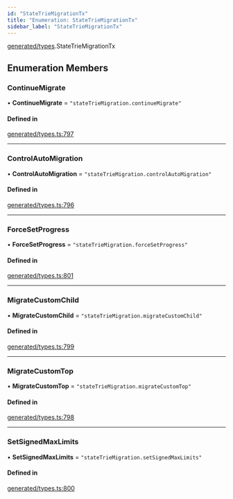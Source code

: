 ```yaml
---
id: "StateTrieMigrationTx"
title: "Enumeration: StateTrieMigrationTx"
sidebar_label: "StateTrieMigrationTx"
---
```


[generated/types](../../../../modules/Generated/Types/Types.md).StateTrieMigrationTx

## Enumeration Members

### ContinueMigrate

• **ContinueMigrate** = ``"stateTrieMigration.continueMigrate"``

#### Defined in

[generated/types.ts:797](https://github.com/PolymeshAssociation/polymesh-sdk/blob/88db4a911/src/generated/types.ts#L797)

___

### ControlAutoMigration

• **ControlAutoMigration** = ``"stateTrieMigration.controlAutoMigration"``

#### Defined in

[generated/types.ts:796](https://github.com/PolymeshAssociation/polymesh-sdk/blob/88db4a911/src/generated/types.ts#L796)

___

### ForceSetProgress

• **ForceSetProgress** = ``"stateTrieMigration.forceSetProgress"``

#### Defined in

[generated/types.ts:801](https://github.com/PolymeshAssociation/polymesh-sdk/blob/88db4a911/src/generated/types.ts#L801)

___

### MigrateCustomChild

• **MigrateCustomChild** = ``"stateTrieMigration.migrateCustomChild"``

#### Defined in

[generated/types.ts:799](https://github.com/PolymeshAssociation/polymesh-sdk/blob/88db4a911/src/generated/types.ts#L799)

___

### MigrateCustomTop

• **MigrateCustomTop** = ``"stateTrieMigration.migrateCustomTop"``

#### Defined in

[generated/types.ts:798](https://github.com/PolymeshAssociation/polymesh-sdk/blob/88db4a911/src/generated/types.ts#L798)

___

### SetSignedMaxLimits

• **SetSignedMaxLimits** = ``"stateTrieMigration.setSignedMaxLimits"``

#### Defined in

[generated/types.ts:800](https://github.com/PolymeshAssociation/polymesh-sdk/blob/88db4a911/src/generated/types.ts#L800)

